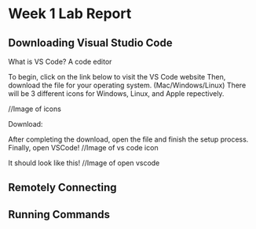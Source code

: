 # Week 1 Lab Report
## Downloading Visual Studio Code
What is VS Code?
A code editor

To begin, click on the link below to visit the VS Code website
Then, download the file for your operating system. (Mac/Windows/Linux)
There will be 3 different icons for Windows, Linux, and Apple repectively.

//Image of icons

Download: [](https://code.visualstudio.com/download)

After completing the download, open the file and finish the setup process.
Finally, open VSCode!
//Image of vs code icon

It should look like this!
//Image of open vscode

## Remotely Connecting

## Running Commands

